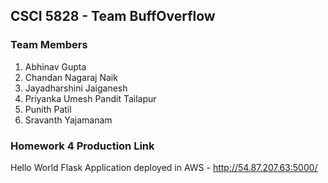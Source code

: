 ## CSCI 5828 - Team BuffOverflow

### Team Members
1. Abhinav Gupta
2. Chandan Nagaraj Naik
3. Jayadharshini Jaiganesh
4. Priyanka Umesh Pandit Tailapur
5. Punith Patil
6. Sravanth Yajamanam

### Homework 4 Production Link 
Hello World Flask Application deployed in AWS -  http://54.87.207.63:5000/


